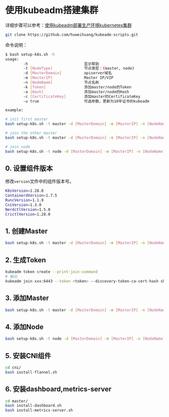 # 使用kubeadm搭建集群

详细步骤可以参考：[使用kubeadm部署生产环境kubernetes集群 ](https://blog.huweihuang.com/kubernetes-notes/setup/installer/install-k8s-by-kubeadm/)

```bash
git clone https://github.com/huweihuang/kubeadm-scripts.git
```

命令说明：

```bash
$ bash setup-k8s.sh -h
usage:
        -h                         显示帮助
        -t [NodeType]              节点类型：(master, node)
        -d [MasterDomain]          apiserver域名
        -m [MasterIP]              Master IP/VIP
        -n [NodeName]              节点名称
        -k [Token]                 添加master/node的Token
        -a [Hash]                  添加master/node的Hash
        -c [CertificateKey]        添加master的CertificateKey
        -u true                    可选参数，更新为10年证书的kubeadm

example:

# init first master
bash setup-k8s.sh -t master -d [MasterDomain] -m [MasterIP] -n [NodeName] 

# join the other master
bash setup-k8s.sh -t master -d [MasterDomain] -m [MasterIP] -n [NodeName] -k [Token] -a [Hash] -c [CertificateKey]

# join node
bash setup-k8s.sh -t node -d [MasterDomain] -m [MasterIP] -n [NodeName] -k [Token] -a [Hash]
```

## 0. 设置组件版本

修改`version`文件中的组件版本号。

```bash
K8sVersion=1.28.0
ContainerdVersion=1.7.5
RuncVersion=1.1.9
CniVersion=1.3.0
NerdctlVersion=1.5.0
CrictlVersion=1.28.0
```
## 1. 创建Master

```bash
bash setup-k8s.sh -t master -d [MasterDomain] -m [MasterIP] -n [NodeName] 
```

## 2. 生成Token

```bash
kubeadm token create --print-join-command
# 输出
kubeadm join xxx:6443 --token <token> --discovery-token-ca-cert-hash sha256:<hash>
```

## 3. 添加Master

```bash
bash setup-k8s.sh -t master -d [MasterDomain] -m [MasterIP] -n [NodeName] -k [Token] -a [Hash] -c [CertificateKey]
```

## 4. 添加Node

```bash
bash setup-k8s.sh -t node -d [MasterDomain] -m [MasterIP] -n [NodeName] -k [Token] -a [Hash]
```

## 5. 安装CNI组件

```bash
cd cni/
bash install-flannel.sh
```

## 6. 安装dashboard,metrics-server

```bash
cd master/
bash install-dashboard.sh
bash install-metrics-server.sh
```
